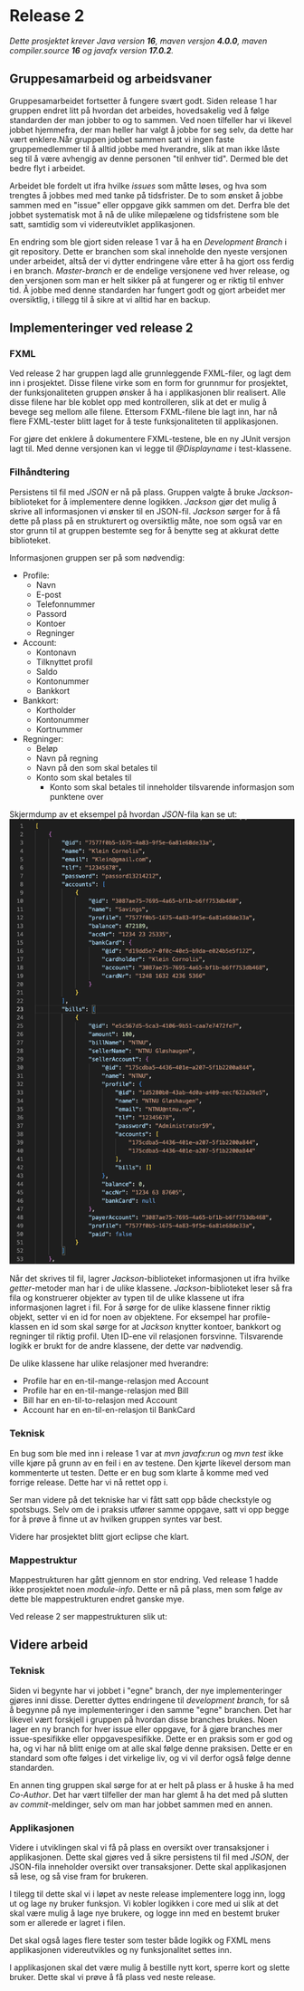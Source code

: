 # Release 2
<em>Dette prosjektet krever Java version **16**, maven versjon **4.0.0**, maven compiler.source **16** og javafx version **17.0.2**. </em>

## Gruppesamarbeid og arbeidsvaner 
Gruppesamarbeidet fortsetter å fungere svært godt. Siden release 1 har gruppen endret litt på hvordan det arbeides, hovedsakelig ved å følge standarden der man jobber to og to sammen. Ved noen tilfeller har vi likevel jobbet hjemmefra, der man heller har valgt å jobbe for seg selv, da dette har vært enklere.Når gruppen jobbet sammen satt vi ingen faste gruppemedlemmer til å alltid jobbe med hverandre, slik at man ikke låste seg til å være avhengig av denne personen "til enhver tid". Dermed ble det bedre flyt i arbeidet.

Arbeidet ble fordelt ut ifra hvilke <em>issues </em> som måtte løses, og hva som trengtes å jobbes med med tanke på tidsfrister. De to som ønsket å jobbe sammen med en "issue" eller oppgave gikk sammen om det. Derfra ble det jobbet systematisk mot å nå de ulike milepælene og tidsfristene som ble satt, samtidig som vi videreutviklet applikasjonen. 

En endring som ble gjort siden release 1 var å ha en <em>Development Branch</em> i git repository. Dette er branchen som skal inneholde den nyeste versjonen under arbeidet, altså der vi dytter endringene våre etter å ha gjort oss ferdig i en branch. <em>Master-branch</em> er de endelige versjonene ved hver release, og den versjonen som man er helt sikker på at fungerer og er riktig til enhver tid. Å jobbe med denne standarden har fungert godt og gjort arbeidet mer oversiktlig, i tillegg til å sikre at vi alltid har en backup.


## Implementeringer ved release 2
### FXML

Ved release 2 har gruppen lagd alle grunnleggende FXML-filer, og lagt dem inn i prosjektet. Disse filene virke som en form for grunnmur for prosjektet, der funksjonaliteten gruppen ønsker å ha i applikasjonen blir realisert. Alle disse filene har ble koblet opp med kontrolleren, slik at det er mulig å bevege seg mellom alle filene. Ettersom FXML-filene ble lagt inn, har nå flere FXML-tester blitt laget for å teste funksjonaliteten til applikasjonen. 

For gjøre det enklere å dokumentere FXML-testene, ble en ny JUnit versjon lagt til. Med denne versjonen kan vi legge til <em>@Displayname</em> i test-klassene. 

### Filhåndtering
Persistens til fil med <em>JSON</em> er nå på plass. Gruppen valgte å bruke <em>Jackson</em>-biblioteket for å implementere denne logikken. <em>Jackson</em> gjør det mulig å skrive all informasjonen vi ønsker til en JSON-fil. <em>Jackson</em> sørger for å få dette på plass på en strukturert og oversiktlig måte, noe som også var en stor grunn til at gruppen bestemte seg for å benytte seg at akkurat dette biblioteket. 

Informasjonen gruppen ser på som nødvendig:
- Profile: 
    - Navn
    - E-post 
    - Telefonnummer 
    - Passord 
    - Kontoer 
    - Regninger
- Account: 
    - Kontonavn 
    - Tilknyttet profil 
    - Saldo 
    - Kontonummer 
    - Bankkort 
- Bankkort: 
    - Kortholder 
    - Kontonummer
    - Kortnummer
- Regninger: 
    - Beløp
    - Navn på regning 
    - Navn på den som skal betales til
    - Konto som skal betales til
        - Konto som skal betales til inneholder tilsvarende informasjon som punktene over


Skjermdump av et eksempel på hvordan <em>JSON</em>-fila kan se ut:
![](../../images/Release2/EksempelAvJsonFila.png)

Når det skrives til fil, lagrer <em>Jackson</em>-biblioteket informasjonen ut ifra hvilke <em>getter</em>-metoder man har i de ulike klassene. <em>Jackson</em>-biblioteket leser så fra fila og konstruerer objekter av typen til de ulike klassene ut ifra informasjonen lagret i fil. For å sørge for de ulike klassene finner riktig objekt, setter vi en id for noen av objektene. For eksempel har profile-klassen en id som skal sørge for at <em>Jackson</em> knytter kontoer, bankkort og regninger til riktig profil. Uten ID-ene vil relasjonen forsvinne. Tilsvarende logikk er brukt for de andre klassene, der dette var nødvendig.

De ulike klassene har ulike relasjoner med hverandre:
- Profile har en en-til-mange-relasjon med Account
- Profile har en en-til-mange-relasjon med Bill
- Bill har en en-til-to-relasjon med Account
- Account har en en-til-en-relasjon til BankCard

### Teknisk

En bug som ble med inn i release 1 var at <em>mvn javafx:run</em> og <em>mvn test</em> ikke ville kjøre på grunn av en feil i en av testene. Den kjørte likevel dersom man kommenterte ut testen. Dette er en bug som klarte å komme med ved forrige release. Dette har vi nå rettet opp i. 

Ser man videre på det tekniske har vi fått satt opp både checkstyle og spotsbugs. Selv om de i praksis utfører samme oppgave, satt vi opp begge for å prøve å finne ut av hvilken gruppen syntes var best. 

Videre har prosjektet blitt gjort eclipse che klart. 

### Mappestruktur 
Mappestrukturen har gått gjennom en stor endring. Ved release 1 hadde ikke prosjektet noen <em>module-info</em>. Dette er nå på plass, men som følge av dette ble mappestrukturen endret ganske mye. 

Ved release 2 ser mappestrukturen slik ut:


## Videre arbeid
### Teknisk
Siden vi begynte har vi jobbet i "egne" branch, der nye implementeringer gjøres inni disse. Deretter dyttes endringene til <em>development branch</em>, for så å begynne på nye implementeringer i den samme "egne" branchen. Det har likevel vært forskjell i gruppen på hvordan disse branches brukes. Noen lager en ny branch for hver issue eller oppgave, for å gjøre branches mer issue-spesifikke eller oppgavespesifikke. Dette er en praksis som er god og ha, og vi har nå blitt enige om at alle skal følge denne praksisen. Dette er en standard som ofte følges i det virkelige liv, og vi vil derfor også følge denne standarden. 

En annen ting gruppen skal sørge for at er helt på plass er å huske å ha med <em>Co-Author</em>. Det har vært tilfeller der man har glemt å ha det med på slutten av <em>commit</em>-meldinger, selv om man har jobbet sammen med en annen. 

### Applikasjonen
Videre i utviklingen skal vi få på plass en oversikt over transaksjoner i applikasjonen. Dette skal gjøres ved å sikre persistens til fil med <em>JSON</em>, der JSON-fila inneholder oversikt over transaksjoner. Dette skal applikasjonen så lese, og så vise fram for brukeren. 

I tilegg til dette skal vi i løpet av neste release implementere logg inn, logg ut og lage ny bruker funksjon. Vi kobler logikken i core med ui slik at det skal være mulig å lage nye brukere, og logge inn med en bestemt bruker som er allerede er lagret i filen. 

Det skal også lages flere tester som tester både logikk og FXML mens applikasjonen videreutvikles og ny funksjonalitet settes inn. 

I applikasjonen skal det være mulig å bestille nytt kort, sperre kort og slette bruker. Dette skal vi prøve å få plass ved neste release. 